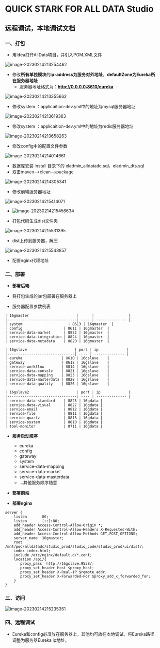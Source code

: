 # QUICK STARK FOR ALL DATA Studio

## 远程调试，本地调试文档

### 一、打包

- 用Idea打开AllData项目，并引入POM.XML文件

![image-20230214213254462](http://yg9538.kmgy.top/image-20230214213254462.png)

- 修改**所有单独模块**的**ip-address为服务对外地址**，**defaultZone为Eureka所在服务器地址**
  - 服务器地址格式为：**http://0.0.0.0:8610/eureka** 

![image-20230214213355662](http://yg9538.kmgy.top/image-20230214213355662.png)

- 修改system  ：applicaition-dev.yml中的地址为mysql服务器地址

![image-20230214213619363](http://yg9538.kmgy.top/image-20230214213619363.png)

- 修改system  ：applicaition-dev.yml中的地址为redis服务器地址

![image-20230214213658263](http://yg9538.kmgy.top/image-20230214213658263.png)

- 修改config中的配置文件参数

![image-20230214214014661](http://yg9538.kmgy.top/image-20230214214014661.png)

- 数据库安装 install 目录下的 eladmin_alldatadc.sql，eladmin_dts.sql
- 双击maven—>clean—>package

![image-20230214214305341](http://yg9538.kmgy.top/image-20230214214305341.png)

- 修改前端服务器地址

![image-20230214215414071](http://yg9538.kmgy.top/image-20230214215414071.png)

- ![image-20230214215456634](http://yg9538.kmgy.top/image-20230214215456634.png)

- 打包代码生成dist文件夹

![image-20230214215531395](http://yg9538.kmgy.top/image-20230214215531395.png)

- dist上传到服务器，解压

![image-20230214215543857](http://yg9538.kmgy.top/image-20230214215543857.png)

- 配置nginx代理地址



### 二、部署

- **部署后端**

- 将打包生成的jar包部署在服务器上
- 服务器配置参数例表

```
| 16gmaster                      |      |                |
|--------------------------------| ---- | -------------- |
| system                     | 8613 | 16gmaster  |
| config                   | 8611 | 16gmaster  |
| service-data-market      | 8822 | 16gmaster  |
| service-data-integration | 8824 | 16gmaster  |
| service-data-metadata    | 8820 | 16gmaster  |

| 16gslave                      | port | ip             |
|-------------------------------| ---- | -------------- |
| eureka                  | 8610 | 16gslave    |
| gateway                 | 8612 | 16gslave    |
| service-workflow        | 8814 | 16gslave    |
| service-data-console    | 8821 | 16gslave    |
| service-data-mapping    | 8823 | 16gslave    |
| service-data-masterdata | 8828 | 16gslave    |
| service-data-quality    | 8826 | 16gslave    |

| 16gslave2                      | port | ip             |
|--------------------------------| ---- | -------------- |
| service-data-standard    | 8825 | 16gdata |
| service-data-visual      | 8827 | 16gdata |
| service-email            | 8812 | 16gdata |
| service-file             | 8811 | 16gdata |
| service-quartz           | 8813 | 16gdata |
| service-system           | 8810 | 16gdata |
| tool-monitor             | 8711 | 16gdata |
```

- **服务启动顺序**
  - eureka 
  - config 
  - gateway
  - system 
  - service-data-mapping 
  - service-data-market 
  - service-data-masterdata
  - ...其他服务顺序随意

- **部署前端**
- **部署nginx**

```
server {
    listen       80;
    listen       [::]:80;
    add_header Access-Control-Allow-Origin *;
    add_header Access-Control-Allow-Headers X-Requested-With;
    add_header Access-Control-Allow-Methods GET,POST,OPTIONS;
    server_name  16gmaster;	
    root /mnt/poc/alldatadc/studio_prod/studio_code/studio_prod/ui/dist/;
    index index.html;        
    include /etc/nginx/default.d/*.conf;
    location /api/{  
       proxy_pass  http://16gslave:9538/;
       proxy_set_header Host $proxy_host;
       proxy_set_header X-Real-IP $remote_addr;
       proxy_set_header X-Forwarded-For $proxy_add_x_forwarded_for;
    }
}

```

### 三、访问

![image-20230214215235361](http://yg9538.kmgy.top/image-20230214215235361.png)

### 四、远程调试

- Eureka和config必须放在服务器上，其他均可放在本地调试，将Eureka路径调整为服务器Eureka ip地址。